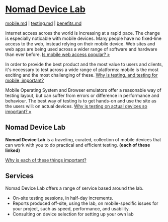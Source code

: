 # [Nomad Device Lab](index.md)

[mobile.md](mobile.md) | [testing.md](testing.md) | [benefits.md](benefits.md)

Internet access across the world is increasing at a rapid pace. The change is especially noticable with mobile devices. Many people have no fixed-line access to the web, instead relying on their mobile device. Web sites and web apps are being used across a wider range of software and hardware than ever before. [Is mobile web access popular? &raquo;](mobile.html)

In order to provide the best product and the most value to users and clients, it's necessary to test across a wide range of platforms: mobile is the most exciting and the most challenging of these. [Why is testing, and testing for mobile, important?](testing.md)

Mobile Operating System and Browser emulators offer a reasonable way of testing layout, but can suffer from errors or difference in performance and behaviour. The best way of testing is to get hands-on and use the site as the users will: on actual devices. [Why is testing on actual devices so important? &raquo;]()

## Nomad Device Lab

**Nomad Device Lab** is a traveling, curated, collection of mobile devices that can work with you to do practical and efficient testing. **(each of these linked)**

[Why is each of these things important?](benefits.md)

## Services

Nomad Device Lab offers a range of service based around the lab.

* On-site testing sessions, in half-day increments.
* Reports produced off-site, using the lab, on mobile-specific issues for your project, such as speed, performance, and usability.
* Consulting on device selection for setting up your own lab
